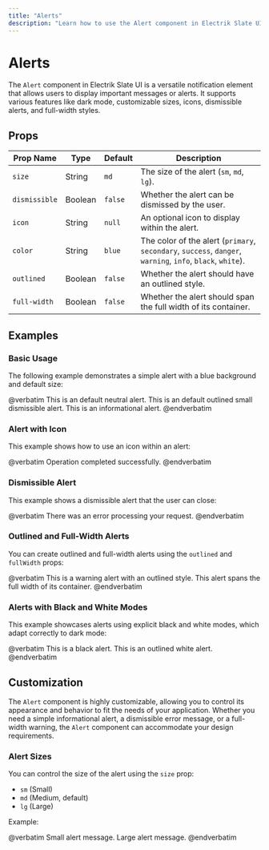```yaml
---
title: "Alerts"
description: "Learn how to use the Alert component in Electrik Slate UI"
---
```


# Alerts

The `Alert` component in Electrik Slate UI is a versatile notification element that allows users to display important messages or alerts. It supports various features like dark mode, customizable sizes, icons, dismissible alerts, and full-width styles.

## Props

| Prop Name    | Type    | Default | Description                                                                                              |
|--------------|---------|---------|----------------------------------------------------------------------------------------------------------|
| `size`       | String  | `md`    | The size of the alert (`sm`, `md`, `lg`).                                                                 |
| `dismissible`| Boolean | `false` | Whether the alert can be dismissed by the user.                                                           |
| `icon`       | String  | `null`  | An optional icon to display within the alert.                                                             |
| `color`      | String  | `blue`  | The color of the alert (`primary`, `secondary`, `success`, `danger`, `warning`, `info`, `black`, `white`).|
| `outlined`   | Boolean | `false` | Whether the alert should have an outlined style.                                                          |
| `full-width`  | Boolean | `false` | Whether the alert should span the full width of its container.                                            |

## Examples

### Basic Usage

The following example demonstrates a simple alert with a blue background and default size:

<x-code-preview>
@verbatim
<x-slate::alert>
    This is an default neutral alert.
</x-slate::alert>
<x-slate::alert outlined class="mt-4" size="sm" dismissible>
    This is an default outlined small dismissible alert.
</x-slate::alert>
<x-slate::alert class="mt-4" color="blue">
    This is an informational alert.
</x-slate::alert>
@endverbatim
</x-code-preview>

### Alert with Icon

This example shows how to use an icon within an alert:

<x-code-preview>
@verbatim
<x-slate::alert color="success" icon="carbon-checkmark">
    Operation completed successfully.
</x-slate::alert>
@endverbatim
</x-code-preview>

### Dismissible Alert

This example shows a dismissible alert that the user can close:

<x-code-preview>
@verbatim
<x-slate::alert color="danger" dismissible>
    There was an error processing your request.
</x-slate::alert>
@endverbatim
</x-code-preview>

### Outlined and Full-Width Alerts

You can create outlined and full-width alerts using the `outlined` and `fullWidth` props:

<x-code-preview>
@verbatim
<x-slate::alert color="warning" outlined>
    This is a warning alert with an outlined style.
</x-slate::alert>
<x-slate::alert color="info" full-width class="mt-4">
    This alert spans the full width of its container.
</x-slate::alert>
@endverbatim
</x-code-preview>

### Alerts with Black and White Modes

This example showcases alerts using explicit black and white modes, which adapt correctly to dark mode:

<x-code-preview>
@verbatim
<x-slate::alert color="black" size="lg" class="mb-4">
    This is a black alert.
</x-slate::alert>
<x-slate::alert color="white" size="lg" outlined>
    This is an outlined white alert.
</x-slate::alert>
@endverbatim
</x-code-preview>

## Customization

The `Alert` component is highly customizable, allowing you to control its appearance and behavior to fit the needs of your application. Whether you need a simple informational alert, a dismissible error message, or a full-width warning, the `Alert` component can accommodate your design requirements.

### Alert Sizes

You can control the size of the alert using the `size` prop:

- `sm` (Small)
- `md` (Medium, default)
- `lg` (Large)

Example:

<x-code-preview>
@verbatim
<x-slate::alert color="primary" size="sm" class="mb-4">
    Small alert message.
</x-slate::alert>
<x-slate::alert color="primary" size="lg">
    Large alert message.
</x-slate::alert>
@endverbatim
</x-code-preview>
